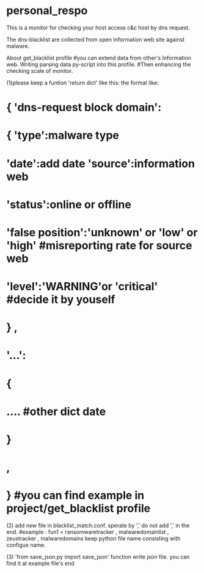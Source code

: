 # personal_respo
This is a monitor for checking your host access c&c host by dns request.

The dns-blacklist are collected from open Information web site against malware.

About get_blacklist profile 
#you can extend data from other's Information web. Writing parsing data py-script into this profile.
#Then enhancing the checking scale of monitor. 

(1)please keep a funtion 'return dict' like this: 
   the format like: 
#                    { 'dns-request block domain':
#                              { 'type':malware type 
#                                'date':add date 'source':information web 
#                                'status':online or offline 
#                                'false position':'unknown' or 'low' or 'high' #misreporting rate for source web 
#                                'level':'WARNING'or 'critical' #decide it by youself 
#                                } , 
#                    '...':
#                              {
#                              .... #other dict date 
#                              }
#                    , 
#                    } #you can find example in project/get_blacklist profile

(2) add new file in blacklist_match.conf. sperate by ',' do not add ',' in the end. 
#example : 
fun1 = ransomwaretracker , malwaredomainlist , zeustracker , malwaredomains keep python file name consisting with configue name.

(3) 'from save_json.py import save_json' function write json file. you can find it at example file's end
